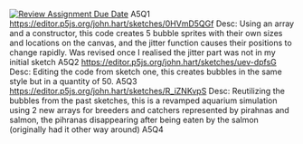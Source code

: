 [![Review Assignment Due Date](https://classroom.github.com/assets/deadline-readme-button-24ddc0f5d75046c5622901739e7c5dd533143b0c8e959d652212380cedb1ea36.svg)](https://classroom.github.com/a/pJv4oXRo)
A5Q1 https://editor.p5js.org/john.hart/sketches/0HVmD5QGf Desc: Using an array and a constructor, this code creates 5 bubble sprites with
their own sizes and locations on the canvas, and the jitter function causes their positions to change rapidly. Was revised once I realised
the jitter part was not in my initial sketch
A5Q2 https://editor.p5js.org/john.hart/sketches/uev-dpfsG Desc: Editing the code from sketch one, this creates bubbles in the same style but
in a quantity of 50.
A5Q3 https://editor.p5js.org/john.hart/sketches/R_iZNKvpS Desc: Reutilizing the bubbles from the past sketches, this is a revamped aquarium simulation 
using 2 new arrays for breeders and catchers represented by pirahnas and salmon, the pihranas disappearing after being eaten by the salmon (originally
had it other way around)
A5Q4
